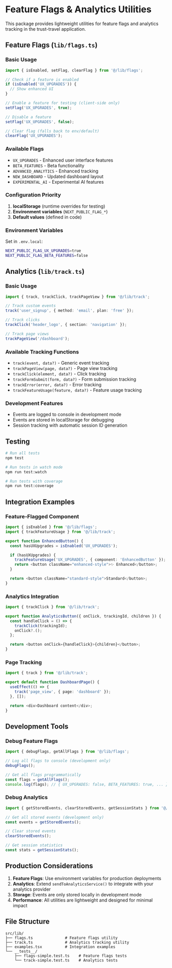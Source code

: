 # Feature Flags & Analytics Utilities

This package provides lightweight utilities for feature flags and analytics tracking in the trust-travel application.

## Feature Flags (`lib/flags.ts`)

### Basic Usage

```typescript
import { isEnabled, setFlag, clearFlag } from '@/lib/flags';

// Check if a feature is enabled
if (isEnabled('UX_UPGRADES')) {
  // Show enhanced UI
}

// Enable a feature for testing (client-side only)
setFlag('UX_UPGRADES', true);

// Disable a feature
setFlag('UX_UPGRADES', false);

// Clear flag (falls back to env/default)
clearFlag('UX_UPGRADES');
```

### Available Flags

- `UX_UPGRADES` - Enhanced user interface features
- `BETA_FEATURES` - Beta functionality
- `ADVANCED_ANALYTICS` - Enhanced tracking
- `NEW_DASHBOARD` - Updated dashboard layout
- `EXPERIMENTAL_AI` - Experimental AI features

### Configuration Priority

1. **localStorage** (runtime overrides for testing)
2. **Environment variables** (`NEXT_PUBLIC_FLAG_*`)
3. **Default values** (defined in code)

### Environment Variables

Set in `.env.local`:
```bash
NEXT_PUBLIC_FLAG_UX_UPGRADES=true
NEXT_PUBLIC_FLAG_BETA_FEATURES=false
```

## Analytics (`lib/track.ts`)

### Basic Usage

```typescript
import { track, trackClick, trackPageView } from '@/lib/track';

// Track custom events
track('user_signup', { method: 'email', plan: 'free' });

// Track clicks
trackClick('header_logo', { section: 'navigation' });

// Track page views
trackPageView('/dashboard');
```

### Available Tracking Functions

- `track(event, data?)` - Generic event tracking
- `trackPageView(page, data?)` - Page view tracking
- `trackClick(element, data?)` - Click tracking
- `trackFormSubmit(form, data?)` - Form submission tracking
- `trackError(error, data?)` - Error tracking
- `trackFeatureUsage(feature, data?)` - Feature usage tracking

### Development Features

- Events are logged to console in development mode
- Events are stored in localStorage for debugging
- Session tracking with automatic session ID generation

## Testing

```bash
# Run all tests
npm test

# Run tests in watch mode
npm run test:watch

# Run tests with coverage
npm run test:coverage
```

## Integration Examples

### Feature-Flagged Component

```typescript
import { isEnabled } from '@/lib/flags';
import { trackFeatureUsage } from '@/lib/track';

export function EnhancedButton() {
  const hasUXUpgrades = isEnabled('UX_UPGRADES');

  if (hasUXUpgrades) {
    trackFeatureUsage('UX_UPGRADES', { component: 'EnhancedButton' });
    return <button className="enhanced-style">✨ Enhanced</button>;
  }

  return <button className="standard-style">Standard</button>;
}
```

### Analytics Integration

```typescript
import { trackClick } from '@/lib/track';

export function AnalyticsButton({ onClick, trackingId, children }) {
  const handleClick = () => {
    trackClick(trackingId);
    onClick?.();
  };

  return <button onClick={handleClick}>{children}</button>;
}
```

### Page Tracking

```typescript
import { track } from '@/lib/track';

export default function DashboardPage() {
  useEffect(() => {
    track('page_view', { page: 'dashboard' });
  }, []);

  return <div>Dashboard content</div>;
}
```

## Development Tools

### Debug Feature Flags

```typescript
import { debugFlags, getAllFlags } from '@/lib/flags';

// Log all flags to console (development only)
debugFlags();

// Get all flags programmatically
const flags = getAllFlags();
console.log(flags); // { UX_UPGRADES: false, BETA_FEATURES: true, ... }
```

### Debug Analytics

```typescript
import { getStoredEvents, clearStoredEvents, getSessionStats } from '@/lib/track';

// Get all stored events (development only)
const events = getStoredEvents();

// Clear stored events
clearStoredEvents();

// Get session statistics
const stats = getSessionStats();
```

## Production Considerations

1. **Feature Flags**: Use environment variables for production deployments
2. **Analytics**: Extend `sendToAnalyticsService()` to integrate with your analytics provider
3. **Storage**: Events are only stored locally in development mode
4. **Performance**: All utilities are lightweight and designed for minimal impact

## File Structure

```
src/lib/
├── flags.ts              # Feature flags utility
├── track.ts              # Analytics tracking utility
├── examples.tsx          # Integration examples
└── __tests__/
    ├── flags-simple.test.ts    # Feature flags tests
    └── track-simple.test.ts    # Analytics tests
```
